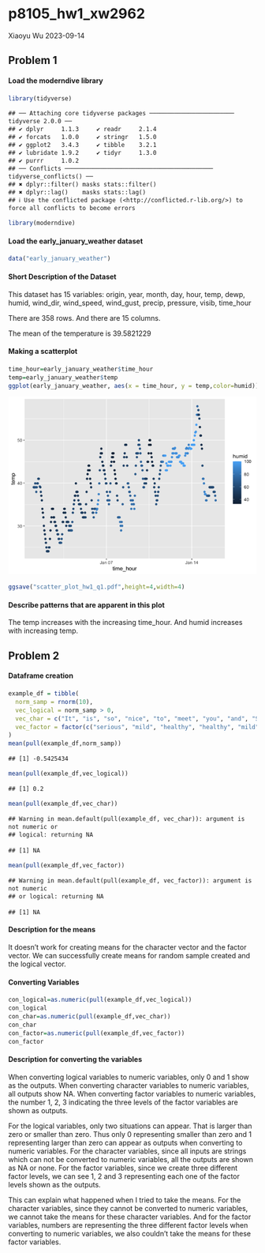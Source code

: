 p8105_hw1_xw2962
================
Xiaoyu Wu
2023-09-14

## Problem 1

#### Load the moderndive library

``` r
library(tidyverse)
```

    ## ── Attaching core tidyverse packages ──────────────────────── tidyverse 2.0.0 ──
    ## ✔ dplyr     1.1.3     ✔ readr     2.1.4
    ## ✔ forcats   1.0.0     ✔ stringr   1.5.0
    ## ✔ ggplot2   3.4.3     ✔ tibble    3.2.1
    ## ✔ lubridate 1.9.2     ✔ tidyr     1.3.0
    ## ✔ purrr     1.0.2     
    ## ── Conflicts ────────────────────────────────────────── tidyverse_conflicts() ──
    ## ✖ dplyr::filter() masks stats::filter()
    ## ✖ dplyr::lag()    masks stats::lag()
    ## ℹ Use the conflicted package (<http://conflicted.r-lib.org/>) to force all conflicts to become errors

``` r
library(moderndive)
```

#### Load the early_january_weather dataset

``` r
data("early_january_weather")
```

#### Short Description of the Dataset

This dataset has 15 variables: origin, year, month, day, hour, temp,
dewp, humid, wind_dir, wind_speed, wind_gust, precip, pressure, visib,
time_hour

There are 358 rows. And there are 15 columns.

The mean of the temperature is 39.5821229

#### Making a scatterplot

``` r
time_hour=early_january_weather$time_hour
temp=early_january_weather$temp
ggplot(early_january_weather, aes(x = time_hour, y = temp,color=humid)) + geom_point()
```

![](p8105_hw1_xw2962_files/figure-gfm/scatterplot-1.png)<!-- -->

``` r
ggsave("scatter_plot_hw1_q1.pdf",height=4,width=4)
```

#### Describe patterns that are apparent in this plot

The temp increases with the increasing time_hour. And humid increases
with increasing temp.

## Problem 2

#### Dataframe creation

``` r
example_df = tibble(
  norm_samp = rnorm(10),
  vec_logical = norm_samp > 0,
  vec_char = c("It", "is", "so", "nice", "to", "meet", "you", "and", "Sarah", "here"),
  vec_factor = factor(c("serious", "mild", "healthy", "healthy", "mild", "mild", "serious", "mild", "mild", "healthy"))
)
mean(pull(example_df,norm_samp))
```

    ## [1] -0.5425434

``` r
mean(pull(example_df,vec_logical))
```

    ## [1] 0.2

``` r
mean(pull(example_df,vec_char))
```

    ## Warning in mean.default(pull(example_df, vec_char)): argument is not numeric or
    ## logical: returning NA

    ## [1] NA

``` r
mean(pull(example_df,vec_factor))
```

    ## Warning in mean.default(pull(example_df, vec_factor)): argument is not numeric
    ## or logical: returning NA

    ## [1] NA

#### Description for the means

It doesn’t work for creating means for the character vector and the
factor vector. We can successfully create means for random sample
created and the logical vector.

#### Converting Variables

``` r
con_logical=as.numeric(pull(example_df,vec_logical))
con_logical
con_char=as.numeric(pull(example_df,vec_char))
con_char
con_factor=as.numeric(pull(example_df,vec_factor))
con_factor
```

#### Description for converting the variables

When converting logical variables to numeric variables, only 0 and 1
show as the outputs. When converting character variables to numeric
variables, all outputs show NA. When converting factor variables to
numeric variables, the number 1, 2, 3 indicating the three levels of the
factor variables are shown as outputs.

For the logical variables, only two situations can appear. That is
larger than zero or smaller than zero. Thus only 0 representing smaller
than zero and 1 representing larger than zero can appear as outputs when
converting to numeric variables. For the character variables, since all
inputs are strings which can not be converted to numeric variables, all
the outputs are shown as NA or none. For the factor variables, since we
create three different factor levels, we can see 1, 2 and 3 representing
each one of the factor levels shown as the outputs.

This can explain what happened when I tried to take the means. For the
character variables, since they cannot be converted to numeric
variables, we cannot take the means for these character variables. And
for the factor variables, numbers are representing the three different
factor levels when converting to numeric variables, we also couldn’t
take the means for these factor variables.
